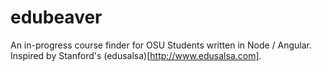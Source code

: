 # edubeaver
An in-progress course finder for OSU Students written in Node / Angular. Inspired by Stanford's 
(edusalsa)[http://www.edusalsa.com].
